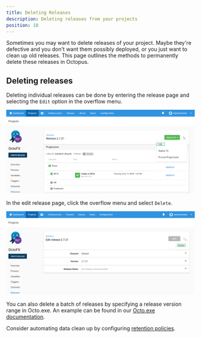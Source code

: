 ```yaml
---
title: Deleting Releases
description: Deleting releases from your projects
position: 18
---
```


Sometimes you may want to delete releases of your project. Maybe they're defective and you don't want them possibly deployed, or you just want to clean up old releases. This page outlines the methods to permanently delete these releases in Octopus.

## Deleting releases

Deleting individual releases can be done by entering the release page and selecting the `Edit` option in the overflow menu.

![Edit release](edit-release.png "width=500")

In the edit release page, click the overflow menu and select `Delete`.

![Delete release](delete-release.png "width=500")

You can also delete a batch of releases by specifying a release version range in Octo.exe. An example can be found in our [Octo.exe documentation](https://octopus.com/docs/api-and-integration/octo.exe-command-line/deleting-releases).

Consider automating data clean up by configuring [retention policies](https://octopus.com/docs/administration/retention-policies).

